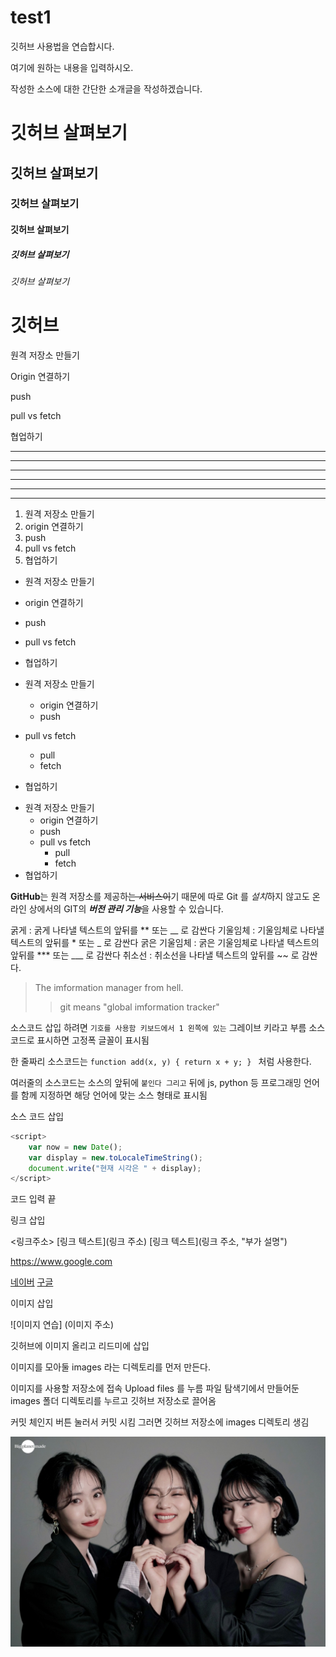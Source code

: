 # test1
깃허브 사용법을 연습합시다.

여기에 원하는 내용을 입력하시오.

작성한 소스에 대한 간단한 소개글을 작성하겠습니다.


# 깃허브 살펴보기

## 깃허브 살펴보기

### 깃허브 살펴보기

#### 깃허브 살펴보기

##### 깃허브 살펴보기

###### 깃허브 살펴보기


# 깃허브

원격 저장소 만들기

Origin 연결하기

push

pull vs fetch

협업하기

---

-----------

- - -

***

************

* * *


1. 원격 저장소 만들기
2. origin 연결하기
3. push
4. pull vs fetch
5. 협업하기

- 원격 저장소 만들기
- origin 연결하기
- push
- pull vs fetch
- 협업하기

- 원격 저장소 만들기
  - origin 연결하기
  - push
- pull vs fetch
  - pull
  - fetch
- 협업하기

+ 원격 저장소 만들기
  - origin 연결하기
  - push
  + pull vs fetch
    * pull
    * fetch
+ 협업하기


**GitHub**는 원격 저장소를 제공하~~는 서비스이~~기 때문에
따로 Git 를 *설치*하지 않고도
온라인 상에서의 GIT의 ***버전 관리 기능***을 사용할 수 있습니다.


굵게 : 굵게 나타낼 텍스트의 앞뒤를 ** 또는 __ 로 감싼다
기울임체 : 기울임체로 나타낼 텍스트의 앞뒤를 * 또는 _ 로 감싼다
굵은 기울임체 : 굵은 기울임체로 나타낼 텍스트의 앞뒤를 *** 또는 ___ 로 감싼다
취소선 : 취소선을 나타낼 텍스트의 앞뒤를 ~~ 로 감싼다.


> The imformation manager from hell.
>> git means "global imformation tracker"


소스코드 삽입 하려면 ` 기호를 사용함 키보드에서 1 왼쪽에 있는 ` 그레이브 키라고 부름 소스코드로 표시하면 고정폭 글꼴이 표시됨

한 줄짜리 소스코드는 `function add(x, y) { return x + y; } ` 처럼 사용한다.

여러줄의 소스코드는 소스의 앞뒤에 ``` 붙인다 그리고 ``` 뒤에 js, python 등 프로그래밍 언어를 함께 지정하면 해당 언어에 맞는 소스 형태로 표시됨

소스 코드 삽입

```javascript
<script>
    var now = new Date();
    var display = new.toLocaleTimeString();
    document.write("현재 시각은 " + display);
</script>
```

코드 입력 끝


링크 삽입

<링크주소>
[링크 텍스트](링크 주소)
[링크 텍스트](링크 주소, "부가 설명")


<https://www.google.com>

[네이버](https://naver.com)
[구글](https://google.com, "구글 검색 사이트")

이미지 삽입

![이미지 연습] (이미지 주소)

깃허브에 이미지 올리고 리드미에 삽입

이미지를 모아둘 images 라는 디렉토리를 먼저 만든다.

이미지를 사용할 저장소에 접속 Upload files 를 누름 파일 탐색기에서 만들어둔 images 폴더 디렉토리를 누르고 깃허브 저장소로 끌어옴

커밋 체인지 버튼 눌러서 커밋 시킴 그러면 깃허브 저장소에 images 디렉토리 생김 

![VIVIZ](./images/11.jpg)
